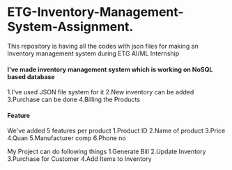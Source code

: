 # ETG-Inventory-Management-System-Assignment.
This repository is having all the codes with json files for making an Inventory management system during ETG AI/ML Internship

#### I've made inventory management system which is working on NoSQL based database
1.I've used JSON file system for it
2.New inventory can be added
3.Purchase can be done
4.Billing the Products

#### Feature
We've added 5 features per product
1.Product ID
2.Name of product
3.Price
4.Quan
5.Manufacturer comp
6.Phone no

My Project can do following things
1.Generate Bill
2.Update Inventory
3.Purchase for Customer
4.Add Items to Inventory
